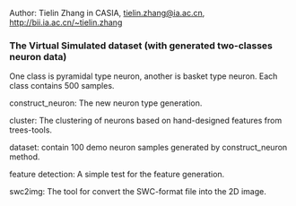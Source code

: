 Author: Tielin Zhang in CASIA, tielin.zhang@ia.ac.cn, http://bii.ia.ac.cn/~tielin.zhang
### The Virtual Simulated dataset (with generated two-classes neuron data)

One class is pyramidal type neuron, another is basket type neuron. Each class contains 500 samples. 

construct_neuron: The new neuron type generation. 

cluster: The clustering of neurons based on hand-designed features from trees-tools. 

dataset: contain 100 demo neuron samples generated by construct_neuron method.

feature detection: A simple test for the feature generation. 

swc2img: The tool for convert the SWC-format file into the 2D image. 
